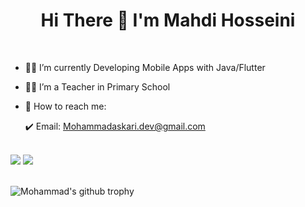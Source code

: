 <h1 align="center"> Hi There 👋 I'm Mahdi Hosseini</h1>
<br>

- 👩‍💻 I’m currently Developing Mobile Apps with Java/Flutter
- 👨‍🏫 I’m a Teacher in Primary School
- 🤙 How to reach me: 

     :heavy_check_mark: Email: Mohammadaskari.dev@gmail.com
     <br>
<br>
<picture>
<source 
  srcset="https://github-readme-stats.vercel.app/api?username=StormBack-dev&show_icons=true&theme=dark"
  media="(prefers-color-scheme: dark)"/>
<img src="https://github-readme-stats.vercel.app/api?username=StormBack-dev&show_icons=true" />
  </picture>
  
<picture>
<source 
srcset="https://github-readme-stats.vercel.app/api/top-langs/?username=StormBack-dev&layout=compact&langs_count=12&hide=html,css"
media="(https://github.com/anuraghazra/github-readme-stats)"/>
<img src="https://github-readme-stats.vercel.app/api/top-langs/?username=StormBack-dev&layout=compact&langs_count=12&hide=html,css"/>
</picture>

<br>
<br>

![Mohammad's github trophy](https://github-profile-trophy.vercel.app/?username=StormBack-dev&theme=onedark&row=1)
<!--
**StormBack-dev/StormBack-dev** is a ✨ _special_ ✨ repository because its `README.md` (this file) appears on your GitHub profile.

Here are some ideas to get you started:

- 🔭 I’m currently working on ...
- 🌱 I’m currently learning ...
- 👯 I’m looking to collaborate on ...
- 🤔 I’m looking for help with ...
- 💬 Ask me about ...
- 📫 How to reach me: ...
- 😄 Pronouns: ...
- ⚡ Fun fact: ...


-->
